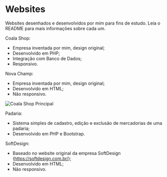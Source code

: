 # Websites
Websites desenhados e desenvolvidos por mim para fins de estudo. Leia o README para mais informações sobre cada um.

Coala Shop: 
- Empresa inventada por mim, design original;
- Desenvolvido em PHP;
- Integração com Banco de Dados;
- Responsivo.

Nova Champ:
- Empresa inventada por mim, design original;
- Desenvolvido em HTML;
- Não responsivo.

![Coala Shop Principal](https://drive.google.com/file/d/1f7CpHa5No4wEp4BzguJLfyDeOAfEf1NW/view?usp=sharing)

Padaria:
- Sistema simples de cadastro, edição e exclusão de mercadorias de uma padaria;
- Desenvolvido em PHP e Bootstrap.

SoftDesign:
- Baseado no website original da empresa SoftDesign (https://softdesign.com.br/);
- Desenvolvido em HTML;
- Não responsivo.



